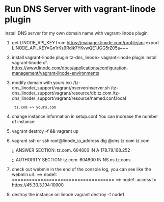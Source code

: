# Run DNS Server with vagrant-linode plugin

install DNS server for my own domain name with vagrant-linode plugin

1. get LINODE_API_KEY from https://manager.linode.com/profile/api
	export LINODE_API_KEY=Gn1rKs9Rdik7YKvwQE1JGG5rZ05a~~~

2. install vagrant-linode plugin
	tz-dns_linode> vagrant-linode plugin install vagrant-linode
	cf. https://www.linode.com/docs/applications/configuration-management/vagrant-linode-environments

3. modify domain with yours
	ex) /tz-dns_linode/_support/vagrant/nserver/nserver.sh
		/tz-dns_linode/_support/vagrant/resource/db.tz.com
		/tz-dns_linode/_support/vagrant/resource/named.conf.local
		
		tz.com => yours.com
		
4. change instance information in setup.conf
	You can increase the number of instance.

5. vagrant destroy -f && vagrant up

6. vagrant ssh or ssh root@linode_ip_address
	dig @dns.tz.com tz.com
	
	;; ANSWER SECTION:
	tz.com.			604800	IN	A	178.79.168.252
	
	;; AUTHORITY SECTION:
	tz.com.			604800	IN	NS	ns.tz.com.	

7. check out webmin
	In the end of the console log, you can see like the webmin url.
	==> node1: ====================================
	==> node1: access to  https://45.33.3.194:10000

8. destroy the instance on linode
	vagrant destroy -f node1
	